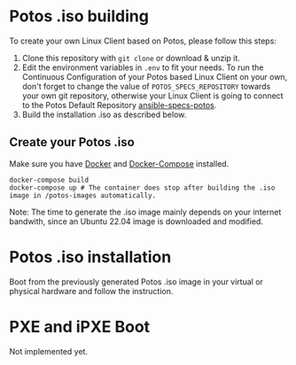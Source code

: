 # Potos .iso building

To create your own Linux Client based on Potos, please follow this steps:

1. Clone this repository with `git clone` or download & unzip it.
2. Edit the environment variables in `.env` to fit your needs. To run the Continuous Configuration of your Potos based Linux Client on your own, don't forget to change the value of `POTOS_SPECS_REPOSITORY` towards your own git repository, otherwise your Linux Client is going to connect to the Potos Default Repository [ansible-specs-potos](https://github.com/projectpotos/ansible-specs-potos).
3. Build the installation .iso as described below.

## Create your Potos .iso

Make sure you have [Docker](https://docs.docker.com/get-docker) and [Docker-Compose](https://docs.docker.com/compose/install/) installed.

```
docker-compose build
docker-compose up # The container does stop after building the .iso image in /potos-images automatically.
```

Note: The time to generate the .iso image mainly depends on your internet bandwith, since an Ubuntu 22.04 image is downloaded and modified.

# Potos .iso installation

Boot from the previously generated Potos .iso image in your virtual or physical hardware and follow the instruction.

# PXE and iPXE Boot

Not implemented yet.

